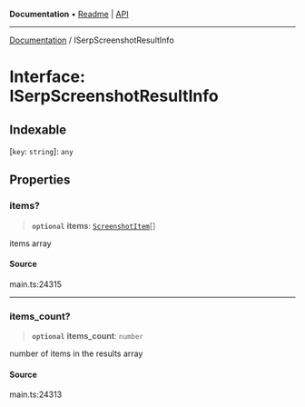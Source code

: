 **Documentation** • [Readme](../README.md) \| [API](../globals.md)

***

[Documentation](../README.md) / ISerpScreenshotResultInfo

# Interface: ISerpScreenshotResultInfo

## Indexable

 \[`key`: `string`\]: `any`

## Properties

### items?

> **`optional`** **items**: [`ScreenshotItem`](../classes/ScreenshotItem.md)[]

items array

#### Source

main.ts:24315

***

### items\_count?

> **`optional`** **items\_count**: `number`

number of items in the results array

#### Source

main.ts:24313

